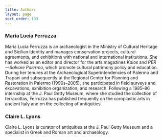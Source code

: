 ```yaml
---
title: Authors
layout: page
sort_order: 103
---
```


### Maria Lucia Ferruzza

Maria Lucia Ferruzza is an archaeologist in the Ministry of Cultural
Heritage and Sicilian Identity and manages conservation projects,
cultural agreements, and exhibitions with national and international
institutions. She has worked as an editor and director for the arts
magazines *Kalos* and *PER—Salvare Palermo*, which promote cultural
patrimony policy and education. During her tenures at the Archaeological
Superintendencies of Palermo and Trapani and subsequently at the
Regional Center for Planning and Restoration in Palermo (1990s–2005),
she participated in field surveys and excavations, exhibition
organization, and research. Following a 1985–86 internship at the J.
Paul Getty Museum, where she studied the collection of terracottas,
Ferruzza has published frequently on the coroplastic arts in ancient
Italy and on the collecting of antiquities.

### Claire L. Lyons

Claire L. Lyons is curator of antiquities at the J. Paul Getty Museum
and a specialist in Greek and Roman art and archaeology.
